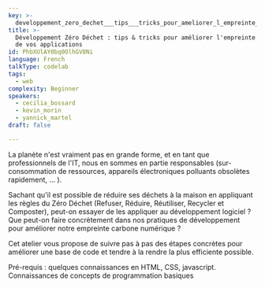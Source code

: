 ```yaml
---
key: >-
  developpement_zero_dechet___tips___tricks_pour_ameliorer_l_empreinte_carbone_de_vos_applications
title: >-
  Développement Zéro Déchet : tips & tricks pour améliorer l'empreinte carbone
  de vos applications
id: PhbXUlAY0bq0OlhGV8Ni
language: French
talkType: codelab
tags:
  - web
complexity: Beginner
speakers:
  - cecilia_bossard
  - kevin_morin
  - yannick_martel
draft: false

---
```


La planète n'est vraiment pas en grande forme, et en tant que professionnels de l'IT, nous en sommes en partie responsables (sur-consommation de ressources, appareils électroniques polluants obsolètes rapidement, ... ).

Sachant qu'il est possible de réduire ses déchets à la maison en appliquant les règles du Zéro Déchet (Refuser, Réduire, Réutiliser, Recycler et Composter), peut-on essayer de les appliquer au développement logiciel ? Que peut-on faire concrètement dans nos pratiques de développement pour améliorer notre empreinte carbone numérique ?

Cet atelier vous propose de suivre pas à pas des étapes concrètes pour améliorer une base de code et tendre à la rendre la plus efficiente possible.

Pré-requis : quelques connaissances en HTML, CSS, javascript. Connaissances de concepts de programmation basiques
